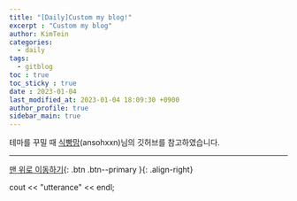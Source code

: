 ```yaml
---
title: "[Daily]Custom my blog!"
excerpt : "Custom my blog"
author: KimTein
categories:
  - daily
tags: 
  - gitblog
toc : true
toc_sticky : true
date : 2023-01-04
last_modified_at: 2023-01-04 18:09:30 +0900
author_profile: true
sidebar_main: true  
---
```

<!-- outline-start -->
테마를 꾸밀 때 [식빵맘][ansohgit](ansohxxn)님의 깃허브를 참고하였습니다.  

[ansohgit]: https://github.com/ansohxxn
<!-- outline-end --> 

---

[맨 위로 이동하기](#){: .btn .btn--primary }{: .align-right}

cout << "utterance" << endl;